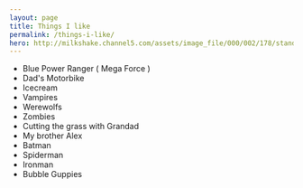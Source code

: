 ```yaml
---
layout: page
title: Things I like
permalink: /things-i-like/
hero: http://milkshake.channel5.com/assets/image_file/000/002/178/standard_Bubble_Guppies_homepage.jpg?1363608257
---
```


- Blue Power Ranger ( Mega Force )
- Dad's Motorbike
- Icecream
- Vampires
- Werewolfs
- Zombies
- Cutting the grass with Grandad
- My brother Alex
- Batman
- Spiderman
- Ironman
- Bubble Guppies
